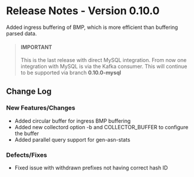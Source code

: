 Release Notes - Version 0.10.0
=============================
Added ingress buffering of BMP, which is more efficient than buffering parsed data.  

> #### IMPORTANT
> This is the last release with direct MySQL integration.  From now 
> one integration with MySQL is via the Kafka consumer. 
> This will continue to be supported via branch **0.10.0-mysql**


Change Log
----------------

### New Features/Changes

* Added circular buffer for ingress BMP buffering
* Added new collectord option -b and COLLECTOR_BUFFER to configure the buffer
* Added parallel query support for gen-asn-stats

### Defects/Fixes

* Fixed issue with withdrawn prefixes not having correct hash ID

